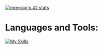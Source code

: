<a href="https://github.com/oakoudad/badge42"><img src="https://badge.mediaplus.ma/black/mregrag" alt="mregrag's 42 stats" /></a>
# Languages and Tools:
[![My Skills](https://skillicons.dev/icons?i=js,html,css,wasm)](https://skillicons.dev)
